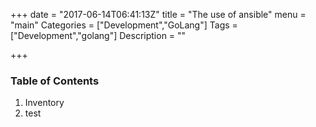 +++
date = "2017-06-14T06:41:13Z"
title = "The use of ansible"
menu = "main"
Categories = ["Development","GoLang"]
Tags = ["Development","golang"]
Description = ""

+++

### Table of Contents

1. Inventory
2. test
